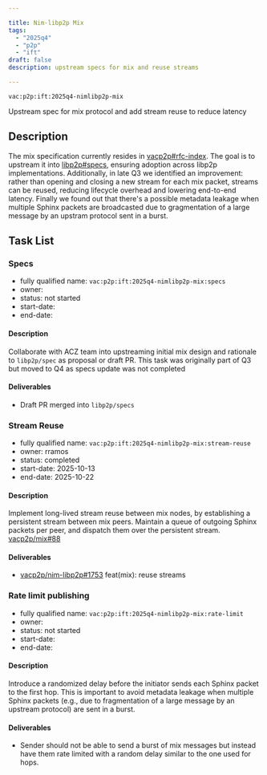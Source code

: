```yaml
---

title: Nim-libp2p Mix
tags:
  - "2025q4"
  - "p2p"
  - "ift"
draft: false
description: upstream specs for mix and reuse streams

---
```


`vac:p2p:ift:2025q4-nimlibp2p-mix`

Upstream spec for mix protocol and add stream reuse to reduce latency


## Description

The mix specification currently resides in [vacp2p#rfc-index](https://github.com/vacp2p/rfc-index/blob/main/vac/raw/mix.md). The goal is to upstream it into [libp2p#specs](https://github.com/libp2p/specs), ensuring adoption across libp2p implementations. Additionally, in late Q3 we identified an improvement: rather than opening and closing a new stream for each mix packet, streams can be reused, reducing lifecycle overhead and lowering end-to-end latency. Finally we found out that there's a possible metadata leakage when multiple Sphinx packets are broadcasted due to gragmentation of a large message by an upstram protocol sent in a burst.

## Task List


### Specs

* fully qualified name: `vac:p2p:ift:2025q4-nimlibp2p-mix:specs`
* owner: 
* status: not started
* start-date:
* end-date:

#### Description
Collaborate with ACZ team into upstreaming initial mix design and rationale to 
`libp2p/spec` as proposal or draft PR. This task was originally part of Q3 but moved to
Q4 as specs update was not completed

#### Deliverables
- Draft PR merged into `libp2p/specs`


### Stream Reuse

* fully qualified name: `vac:p2p:ift:2025q4-nimlibp2p-mix:stream-reuse`
* owner: rramos
* status: completed
* start-date: 2025-10-13
* end-date: 2025-10-22

#### Description
Implement long-lived stream reuse between mix nodes, by establishing a persistent stream between mix peers.
Maintain a queue of outgoing Sphinx packets per peer, and dispatch them over the persistent stream. [vacp2p/mix#88](https://github.com/vacp2p/mix/issues/88)

#### Deliverables
- [vacp2p/nim-libp2p#1753](https://github.com/vacp2p/nim-libp2p/pull/1753) feat(mix): reuse streams


### Rate limit publishing

* fully qualified name: `vac:p2p:ift:2025q4-nimlibp2p-mix:rate-limit`
* owner:
* status: not started
* start-date:
* end-date:

#### Description
Introduce a randomized delay before the initiator sends each Sphinx packet to the first hop. This is important to avoid metadata leakage when multiple Sphinx packets (e.g., due to fragmentation of a large message by an upstream protocol) are sent in a burst.


#### Deliverables
- Sender should not be able to send a burst of mix messages but instead have them rate limited with a random delay similar to the one used for hops.
